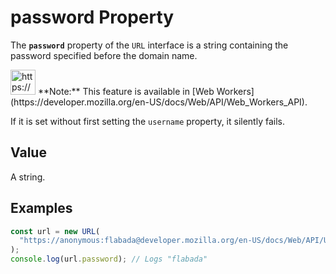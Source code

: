 # password Property

The **`password`** property of the `URL` interface is a string containing the password specified before the domain name.

<aside>
<img src="https://www.notion.so/icons/new-alert_yellow.svg" alt="https://www.notion.so/icons/new-alert_yellow.svg" width="40px" /> **Note:** This feature is available in [Web Workers](https://developer.mozilla.org/en-US/docs/Web/API/Web_Workers_API).

</aside>

If it is set without first setting the `username` property, it silently fails.

## Value

A string.

## Examples

```jsx
const url = new URL(
  "https://anonymous:flabada@developer.mozilla.org/en-US/docs/Web/API/URL/password",
);
console.log(url.password); // Logs "flabada"
```